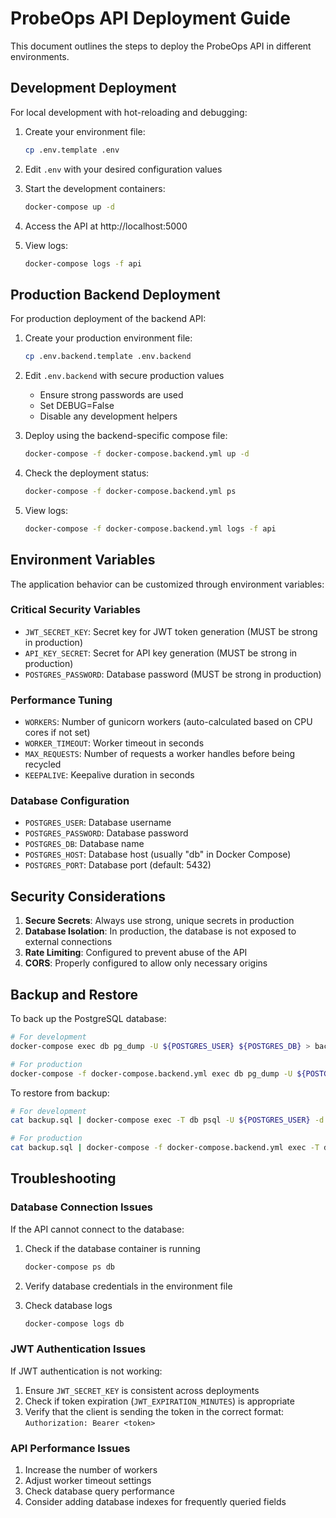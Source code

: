 # ProbeOps API Deployment Guide

This document outlines the steps to deploy the ProbeOps API in different environments.

## Development Deployment

For local development with hot-reloading and debugging:

1. Create your environment file:
   ```bash
   cp .env.template .env
   ```

2. Edit `.env` with your desired configuration values

3. Start the development containers:
   ```bash
   docker-compose up -d
   ```

4. Access the API at http://localhost:5000

5. View logs:
   ```bash
   docker-compose logs -f api
   ```

## Production Backend Deployment

For production deployment of the backend API:

1. Create your production environment file:
   ```bash
   cp .env.backend.template .env.backend
   ```

2. Edit `.env.backend` with secure production values
   - Ensure strong passwords are used
   - Set DEBUG=False
   - Disable any development helpers

3. Deploy using the backend-specific compose file:
   ```bash
   docker-compose -f docker-compose.backend.yml up -d
   ```

4. Check the deployment status:
   ```bash
   docker-compose -f docker-compose.backend.yml ps
   ```

5. View logs:
   ```bash
   docker-compose -f docker-compose.backend.yml logs -f api
   ```

## Environment Variables

The application behavior can be customized through environment variables:

### Critical Security Variables

- `JWT_SECRET_KEY`: Secret key for JWT token generation (MUST be strong in production)
- `API_KEY_SECRET`: Secret for API key generation (MUST be strong in production)
- `POSTGRES_PASSWORD`: Database password (MUST be strong in production)

### Performance Tuning

- `WORKERS`: Number of gunicorn workers (auto-calculated based on CPU cores if not set)
- `WORKER_TIMEOUT`: Worker timeout in seconds
- `MAX_REQUESTS`: Number of requests a worker handles before being recycled
- `KEEPALIVE`: Keepalive duration in seconds

### Database Configuration

- `POSTGRES_USER`: Database username
- `POSTGRES_PASSWORD`: Database password
- `POSTGRES_DB`: Database name
- `POSTGRES_HOST`: Database host (usually "db" in Docker Compose)
- `POSTGRES_PORT`: Database port (default: 5432)

## Security Considerations

1. **Secure Secrets**: Always use strong, unique secrets in production
2. **Database Isolation**: In production, the database is not exposed to external connections
3. **Rate Limiting**: Configured to prevent abuse of the API
4. **CORS**: Properly configured to allow only necessary origins

## Backup and Restore

To back up the PostgreSQL database:

```bash
# For development
docker-compose exec db pg_dump -U ${POSTGRES_USER} ${POSTGRES_DB} > backup.sql

# For production
docker-compose -f docker-compose.backend.yml exec db pg_dump -U ${POSTGRES_USER} ${POSTGRES_DB} > backup.sql
```

To restore from backup:

```bash
# For development
cat backup.sql | docker-compose exec -T db psql -U ${POSTGRES_USER} -d ${POSTGRES_DB}

# For production
cat backup.sql | docker-compose -f docker-compose.backend.yml exec -T db psql -U ${POSTGRES_USER} -d ${POSTGRES_DB}
```

## Troubleshooting

### Database Connection Issues

If the API cannot connect to the database:

1. Check if the database container is running
   ```bash
   docker-compose ps db
   ```

2. Verify database credentials in the environment file

3. Check database logs
   ```bash
   docker-compose logs db
   ```

### JWT Authentication Issues

If JWT authentication is not working:

1. Ensure `JWT_SECRET_KEY` is consistent across deployments
2. Check if token expiration (`JWT_EXPIRATION_MINUTES`) is appropriate
3. Verify that the client is sending the token in the correct format: `Authorization: Bearer <token>`

### API Performance Issues

1. Increase the number of workers
2. Adjust worker timeout settings
3. Check database query performance
4. Consider adding database indexes for frequently queried fields